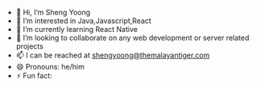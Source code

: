 - 👋 Hi, I’m Sheng Yoong
- 👀 I’m interested in Java,Javascript,React
- 🌱 I’m currently learning React Native
- 💞️ I’m looking to collaborate on any web development or server related projects
- 📫 I can be reached at shengyoong@themalayantiger.com
- 😄 Pronouns: he/him
- ⚡ Fun fact: 

<!---
syoong81/syoong81 is a ✨ special ✨ repository because its `README.md` (this file) appears on your GitHub profile.
You can click the Preview link to take a look at your changes.
--->
